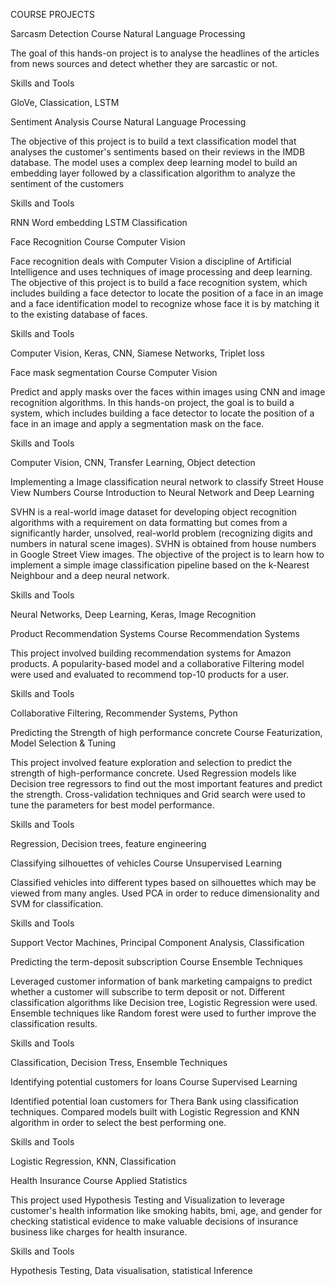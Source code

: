 COURSE PROJECTS


Sarcasm Detection
Course Natural Language Processing

The goal of this hands-on project is to analyse the headlines of the articles from news sources and detect whether they are sarcastic or not.

Skills and Tools

GloVe, Classication, LSTM



Sentiment Analysis
Course Natural Language Processing

The objective of this project is to build a text classification model that analyses the customer's sentiments based on their reviews in the IMDB database. The model uses a complex deep learning model to build an embedding layer followed by a classification algorithm to analyze the sentiment of the customers

Skills and Tools

RNN Word embedding LSTM Classification



Face Recognition
Course Computer Vision

Face recognition deals with Computer Vision a discipline of Artificial Intelligence and uses techniques of image processing and deep learning. The objective of this project is to build a face recognition system, which includes building a face detector to locate the position of a face in an image and a face identification model to recognize whose face it is by matching it to the existing database of faces.

Skills and Tools

Computer Vision, Keras, CNN, Siamese Networks, Triplet loss



Face mask segmentation
Course Computer Vision

Predict and apply masks over the faces within images using CNN and image recognition algorithms. In this hands-on project, the goal is to build a system, which includes building a face detector to locate the position of a face in an image and apply a segmentation mask on the face.

Skills and Tools

Computer Vision, CNN, Transfer Learning, Object detection



Implementing a Image classification neural network to classify Street House View Numbers
Course Introduction to Neural Network and Deep Learning

SVHN is a real-world image dataset for developing object recognition algorithms with a requirement on data formatting but comes from a significantly harder, unsolved, real-world problem (recognizing digits and numbers in natural scene images). SVHN is obtained from house numbers in Google Street View images. The objective of the project is to learn how to implement a simple image classification pipeline based on the k-Nearest Neighbour and a deep neural network.

Skills and Tools

Neural Networks, Deep Learning, Keras, Image Recognition



Product Recommendation Systems
Course Recommendation Systems

This project involved building recommendation systems for Amazon products. A popularity-based model and a collaborative Filtering model were used and evaluated to recommend top-10 products for a user.

Skills and Tools

Collaborative Filtering, Recommender Systems, Python



Predicting the Strength of high performance concrete
Course Featurization, Model Selection & Tuning

This project involved feature exploration and selection to predict the strength of high-performance concrete. Used Regression models like Decision tree regressors to find out the most important features and predict the strength. Cross-validation techniques and Grid search were used to tune the parameters for best model performance.

Skills and Tools

Regression, Decision trees, feature engineering


Classifying silhouettes of vehicles
Course Unsupervised Learning

Classified vehicles into different types based on silhouettes which may be viewed from many angles. Used PCA in order to reduce dimensionality and SVM for classification.

Skills and Tools

Support Vector Machines, Principal Component Analysis, Classification



Predicting the term-deposit subscription
Course Ensemble Techniques

Leveraged customer information of bank marketing campaigns to predict whether a customer will subscribe to term deposit or not. Different classification algorithms like Decision tree, Logistic Regression were used. Ensemble techniques like Random forest were used to further improve the classification results.

Skills and Tools

Classification, Decision Tress, Ensemble Techniques



Identifying potential customers for loans
Course Supervised Learning

Identified potential loan customers for Thera Bank using classification techniques. Compared models built with Logistic Regression and KNN algorithm in order to select the best performing one.

Skills and Tools

Logistic Regression, KNN, Classification



Health Insurance
Course Applied Statistics

This project used Hypothesis Testing and Visualization to leverage customer's health information like smoking habits, bmi, age, and gender for checking statistical evidence to make valuable decisions of insurance business like charges for health insurance.

Skills and Tools

Hypothesis Testing, Data visualisation, statistical Inference
